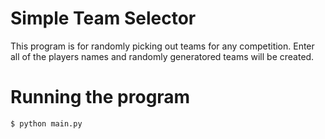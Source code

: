 # Simple Team Selector
This program is for randomly picking out teams for any competition. Enter all of the players names and randomly generatored teams will be created.

# Running the program
    $ python main.py
